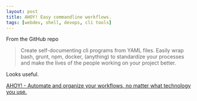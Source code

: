 ```yaml
---
layout: post
title: AHOY! Easy commandline workflows.
tags: [webdev, shell, devops, cli tools]
---
```


From the GitHub repo

>Create self-documenting cli programs from YAML files. Easily wrap bash, grunt, npm, docker, (anything) to standardize your processes and make the lives of the people working on your project better.

Looks useful.

[AHOY! - Automate and organize your workflows, no matter what technology you use.](https://github.com/ahoy-cli/ahoy)
